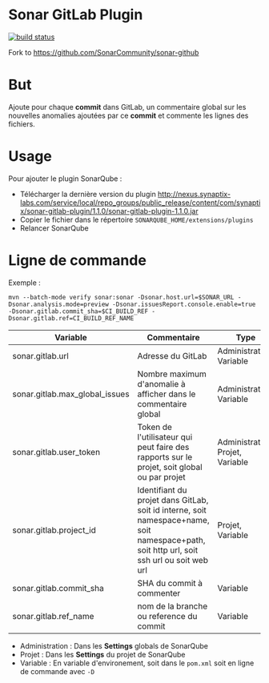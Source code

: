 Sonar GitLab Plugin
===================

[![build status](https://gitlab.synaptix-labs.com/ci/projects/12/status.png?ref=master)](https://gitlab.synaptix-labs.com/ci/projects/12?ref=master)

Fork to https://github.com/SonarCommunity/sonar-github

# But

Ajoute pour chaque **commit** dans GitLab, un commentaire global sur les nouvelles anomalies ajoutées par ce **commit** et commente les lignes des fichiers.

# Usage

Pour ajouter le plugin SonarQube :

- Télécharger la dernière version du plugin http://nexus.synaptix-labs.com/service/local/repo_groups/public_release/content/com/synaptix/sonar-gitlab-plugin/1.1.0/sonar-gitlab-plugin-1.1.0.jar
- Copier le fichier dans le répertoire `SONARQUBE_HOME/extensions/plugins`
- Relancer SonarQube 

# Ligne de commande

Exemple :

``` shell
mvn --batch-mode verify sonar:sonar -Dsonar.host.url=$SONAR_URL -Dsonar.analysis.mode=preview -Dsonar.issuesReport.console.enable=true -Dsonar.gitlab.commit_sha=$CI_BUILD_REF -Dsonar.gitlab.ref=CI_BUILD_REF_NAME
```

| Variable | Commentaire | Type |
| -------- | ----------- | ---- |
| sonar.gitlab.url | Adresse du GitLab | Administration, Variable |
| sonar.gitlab.max_global_issues | Nombre maximum d'anomalie à afficher dans le commentaire global |  Administration, Variable |
| sonar.gitlab.user_token | Token de l'utilisateur qui peut faire des rapports sur le projet, soit global ou par projet |  Administration, Projet, Variable |
| sonar.gitlab.project_id | Identifiant du projet dans GitLab, soit id interne, soit namespace+name, soit namespace+path, soit http url, soit ssh url ou soit web url | Projet, Variable |
| sonar.gitlab.commit_sha | SHA du commit à commenter | Variable |
| sonar.gitlab.ref_name | nom de la branche ou reference du commit | Variable |

- Administration : Dans les **Settings** globals de SonarQube
- Projet : Dans les **Settings** du projet de SonarQube
- Variable : En variable d'environement, soit dans le `pom.xml` soit en ligne de commande avec `-D`